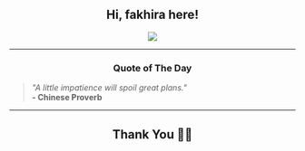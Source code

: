 <h2 align="center"> Hi, fakhira here!</h2>

<p align="center">
<a href="https://github.com/fakhiralkda" alt="github streak"><img src="https://dvst-streak.herokuapp.com/?user=fakhiralkda&theme=tokyonight&fire=DD472C"></a>
</p>

<hr>
<h3 align="center">Quote of The Day</h3>
<p align="center">
<blockquote>
<i>"A little impatience will spoil great plans."</i>
<br>
<b>- Chinese Proverb</b>
</blockquote>
</p>


<hr>
<h2 align="center">Thank You 🙏🏼</h2>
